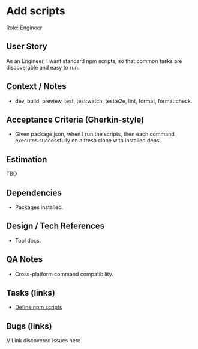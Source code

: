 # Add scripts

Role: Engineer

## User Story
As an Engineer, I want standard npm scripts, so that common tasks are discoverable and easy to run.

## Context / Notes
- dev, build, preview, test, test:watch, test:e2e, lint, format, format:check.

## Acceptance Criteria (Gherkin-style)
- Given package.json, when I run the scripts, then each command executes successfully on a fresh clone with installed deps.

## Estimation
TBD

## Dependencies
- Packages installed.

## Design / Tech References
- Tool docs.

## QA Notes
- Cross-platform command compatibility.

## Tasks (links)
- [Define npm scripts](./tasks/define-npm-scripts.md)

## Bugs (links)
// Link discovered issues here
